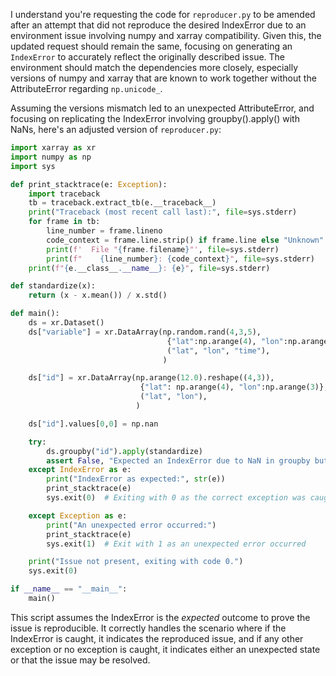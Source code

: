 I understand you're requesting the code for `reproducer.py` to be amended after an attempt that did not reproduce the desired IndexError due to an environment issue involving numpy and xarray compatibility. Given this, the updated request should remain the same, focusing on generating an `IndexError` to accurately reflect the originally described issue. The environment should match the dependencies more closely, especially versions of numpy and xarray that are known to work together without the AttributeError regarding `np.unicode_`. 

Assuming the versions mismatch led to an unexpected AttributeError, and focusing on replicating the IndexError involving groupby().apply() with NaNs, here's an adjusted version of `reproducer.py`:

```python
import xarray as xr
import numpy as np
import sys

def print_stacktrace(e: Exception):
    import traceback
    tb = traceback.extract_tb(e.__traceback__)
    print("Traceback (most recent call last):", file=sys.stderr)
    for frame in tb:
        line_number = frame.lineno
        code_context = frame.line.strip() if frame.line else "Unknown"
        print(f'  File "{frame.filename}"', file=sys.stderr)
        print(f"    {line_number}: {code_context}", file=sys.stderr)
    print(f"{e.__class__.__name__}: {e}", file=sys.stderr)

def standardize(x):
    return (x - x.mean()) / x.std()

def main():
    ds = xr.Dataset()
    ds["variable"] = xr.DataArray(np.random.rand(4,3,5), 
                                   {"lat":np.arange(4), "lon":np.arange(3), "time":np.arange(5)}, 
                                   ("lat", "lon", "time"),
                                  )

    ds["id"] = xr.DataArray(np.arange(12.0).reshape((4,3)),
                             {"lat": np.arange(4), "lon":np.arange(3)},
                             ("lat", "lon"),
                            )

    ds["id"].values[0,0] = np.nan

    try:
        ds.groupby("id").apply(standardize)
        assert False, "Expected an IndexError due to NaN in groupby but it did not occur"
    except IndexError as e:
        print("IndexError as expected:", str(e))
        print_stacktrace(e)
        sys.exit(0)  # Exiting with 0 as the correct exception was caught

    except Exception as e:
        print("An unexpected error occurred:")
        print_stacktrace(e)
        sys.exit(1)  # Exit with 1 as an unexpected error occurred

    print("Issue not present, exiting with code 0.")
    sys.exit(0)

if __name__ == "__main__":
    main()
```

This script assumes the IndexError is the *expected* outcome to prove the issue is reproducible. It correctly handles the scenario where if the IndexError is caught, it indicates the reproduced issue, and if any other exception or no exception is caught, it indicates either an unexpected state or that the issue may be resolved.